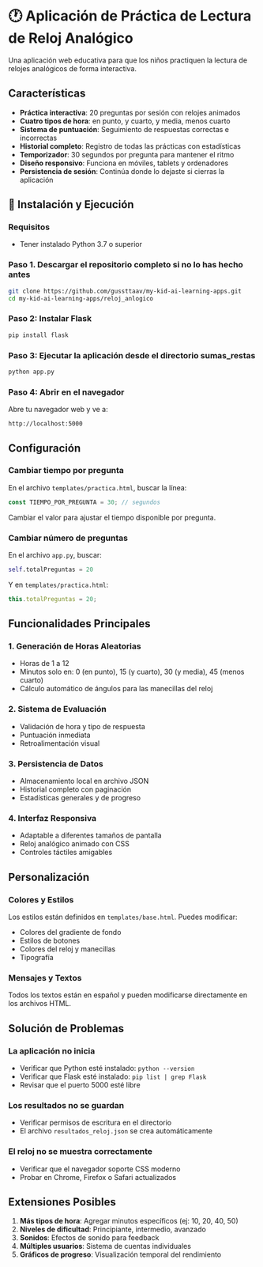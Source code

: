 # 🕐 Aplicación de Práctica de Lectura de Reloj Analógico

Una aplicación web educativa para que los niños practiquen la lectura de relojes analógicos de forma interactiva.

## Características

- **Práctica interactiva**: 20 preguntas por sesión con relojes animados
- **Cuatro tipos de hora**: en punto, y cuarto, y media, menos cuarto
- **Sistema de puntuación**: Seguimiento de respuestas correctas e incorrectas
- **Historial completo**: Registro de todas las prácticas con estadísticas
- **Temporizador**: 30 segundos por pregunta para mantener el ritmo
- **Diseño responsivo**: Funciona en móviles, tablets y ordenadores
- **Persistencia de sesión**: Continúa donde lo dejaste si cierras la aplicación


## 🚀 Instalación y Ejecución

### Requisitos
- Tener instalado Python 3.7 o superior

### Paso 1. Descargar el repositorio completo si no lo has hecho antes
```bash
git clone https://github.com/gussttaav/my-kid-ai-learning-apps.git
cd my-kid-ai-learning-apps/reloj_anlogico
```

### Paso 2: Instalar Flask
```bash
pip install flask
```

### Paso 3: Ejecutar la aplicación desde el directorio sumas_restas
```bash
python app.py
```

### Paso 4: Abrir en el navegador
Abre tu navegador web y ve a:
```
http://localhost:5000
```

## Configuración

### Cambiar tiempo por pregunta
En el archivo `templates/practica.html`, buscar la línea:
```javascript
const TIEMPO_POR_PREGUNTA = 30; // segundos
```
Cambiar el valor para ajustar el tiempo disponible por pregunta.

### Cambiar número de preguntas
En el archivo `app.py`, buscar:
```python
self.totalPreguntas = 20
```
Y en `templates/practica.html`:
```javascript
this.totalPreguntas = 20;
```

## Funcionalidades Principales

### 1. Generación de Horas Aleatorias
- Horas de 1 a 12
- Minutos solo en: 0 (en punto), 15 (y cuarto), 30 (y media), 45 (menos cuarto)
- Cálculo automático de ángulos para las manecillas del reloj

### 2. Sistema de Evaluación
- Validación de hora y tipo de respuesta
- Puntuación inmediata
- Retroalimentación visual

### 3. Persistencia de Datos
- Almacenamiento local en archivo JSON
- Historial completo con paginación
- Estadísticas generales y de progreso

### 4. Interfaz Responsiva
- Adaptable a diferentes tamaños de pantalla
- Reloj analógico animado con CSS
- Controles táctiles amigables

## Personalización

### Colores y Estilos
Los estilos están definidos en `templates/base.html`. Puedes modificar:
- Colores del gradiente de fondo
- Estilos de botones
- Colores del reloj y manecillas
- Tipografía

### Mensajes y Textos
Todos los textos están en español y pueden modificarse directamente en los archivos HTML.

## Solución de Problemas

### La aplicación no inicia
- Verificar que Python esté instalado: `python --version`
- Verificar que Flask esté instalado: `pip list | grep Flask`
- Revisar que el puerto 5000 esté libre

### Los resultados no se guardan
- Verificar permisos de escritura en el directorio
- El archivo `resultados_reloj.json` se crea automáticamente

### El reloj no se muestra correctamente
- Verificar que el navegador soporte CSS moderno
- Probar en Chrome, Firefox o Safari actualizados

## Extensiones Posibles

1. **Más tipos de hora**: Agregar minutos específicos (ej: 10, 20, 40, 50)
2. **Niveles de dificultad**: Principiante, intermedio, avanzado
3. **Sonidos**: Efectos de sonido para feedback
4. **Múltiples usuarios**: Sistema de cuentas individuales
5. **Gráficos de progreso**: Visualización temporal del rendimiento